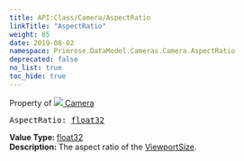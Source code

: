 ```yaml
---
title: API:Class/Camera/AspectRatio
linkTitle: "AspectRatio"
weight: 65
date: 2019-08-02
namespace: Primrose.DataModel.Cameras.Camera.AspectRatio
deprecated: false
no_list: true
toc_hide: true
---
```

Property of <a href="/docs/api-reference/Class/Camera"><img src="/icons/silk/camera.png"/>&nbsp;Camera</a>
<pre class="method-declaration">
AspectRatio: <a class="type" href="/docs/api-reference/System/Primitives#single">float32</a></pre>
<b>Value Type: </b>
<a class="type" href="/docs/api-reference/System/Primitives#single">float32</a>
<br/>
<b>Description: </b>
The aspect ratio of the <a href="/docs/api-reference/Class/Camera/ViewportSize" >ViewportSize</a>.

